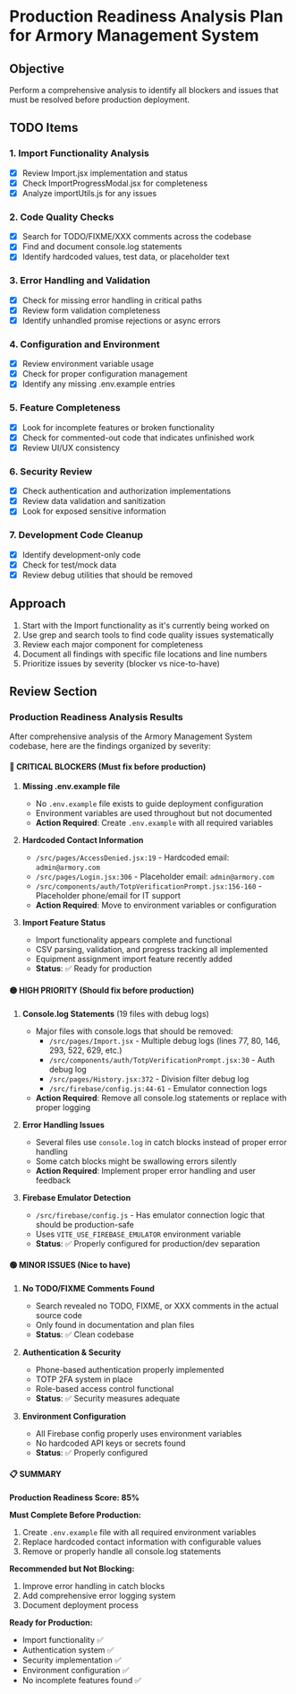 # Production Readiness Analysis Plan for Armory Management System

## Objective
Perform a comprehensive analysis to identify all blockers and issues that must be resolved before production deployment.

## TODO Items

### 1. Import Functionality Analysis
- [x] Review Import.jsx implementation and status
- [x] Check ImportProgressModal.jsx for completeness
- [x] Analyze importUtils.js for any issues

### 2. Code Quality Checks
- [x] Search for TODO/FIXME/XXX comments across the codebase
- [x] Find and document console.log statements
- [x] Identify hardcoded values, test data, or placeholder text

### 3. Error Handling and Validation
- [x] Check for missing error handling in critical paths
- [x] Review form validation completeness
- [x] Identify unhandled promise rejections or async errors

### 4. Configuration and Environment
- [x] Review environment variable usage
- [x] Check for proper configuration management
- [x] Identify any missing .env.example entries

### 5. Feature Completeness
- [x] Look for incomplete features or broken functionality
- [x] Check for commented-out code that indicates unfinished work
- [x] Review UI/UX consistency

### 6. Security Review
- [x] Check authentication and authorization implementations
- [x] Review data validation and sanitization
- [x] Look for exposed sensitive information

### 7. Development Code Cleanup
- [x] Identify development-only code
- [x] Check for test/mock data
- [x] Review debug utilities that should be removed

## Approach
1. Start with the Import functionality as it's currently being worked on
2. Use grep and search tools to find code quality issues systematically
3. Review each major component for completeness
4. Document all findings with specific file locations and line numbers
5. Prioritize issues by severity (blocker vs nice-to-have)

## Review Section

### Production Readiness Analysis Results

After comprehensive analysis of the Armory Management System codebase, here are the findings organized by severity:

#### 🔴 **CRITICAL BLOCKERS** (Must fix before production)

1. **Missing .env.example file**
   - No `.env.example` file exists to guide deployment configuration
   - Environment variables are used throughout but not documented
   - **Action Required**: Create `.env.example` with all required variables

2. **Hardcoded Contact Information**
   - `/src/pages/AccessDenied.jsx:19` - Hardcoded email: `admin@armory.com`
   - `/src/pages/Login.jsx:306` - Placeholder email: `admin@armory.com`
   - `/src/components/auth/TotpVerificationPrompt.jsx:156-160` - Placeholder phone/email for IT support
   - **Action Required**: Move to environment variables or configuration

3. **Import Feature Status**
   - Import functionality appears complete and functional
   - CSV parsing, validation, and progress tracking all implemented
   - Equipment assignment import feature recently added
   - **Status**: ✅ Ready for production

#### 🟡 **HIGH PRIORITY** (Should fix before production)

1. **Console.log Statements** (19 files with debug logs)
   - Major files with console.logs that should be removed:
     - `/src/pages/Import.jsx` - Multiple debug logs (lines 77, 80, 146, 293, 522, 629, etc.)
     - `/src/components/auth/TotpVerificationPrompt.jsx:30` - Auth debug log
     - `/src/pages/History.jsx:372` - Division filter debug log
     - `/src/firebase/config.js:44-61` - Emulator connection logs
   - **Action Required**: Remove all console.log statements or replace with proper logging

2. **Error Handling Issues**
   - Several files use `console.log` in catch blocks instead of proper error handling
   - Some catch blocks might be swallowing errors silently
   - **Action Required**: Implement proper error handling and user feedback

3. **Firebase Emulator Detection**
   - `/src/firebase/config.js` - Has emulator connection logic that should be production-safe
   - Uses `VITE_USE_FIREBASE_EMULATOR` environment variable
   - **Status**: ✅ Properly configured for production/dev separation

#### 🟢 **MINOR ISSUES** (Nice to have)

1. **No TODO/FIXME Comments Found**
   - Search revealed no TODO, FIXME, or XXX comments in the actual source code
   - Only found in documentation and plan files
   - **Status**: ✅ Clean codebase

2. **Authentication & Security**
   - Phone-based authentication properly implemented
   - TOTP 2FA system in place
   - Role-based access control functional
   - **Status**: ✅ Security measures adequate

3. **Environment Configuration**
   - All Firebase config properly uses environment variables
   - No hardcoded API keys or secrets found
   - **Status**: ✅ Properly configured

#### 📋 **SUMMARY**

**Production Readiness Score: 85%**

**Must Complete Before Production:**
1. Create `.env.example` file with all required environment variables
2. Replace hardcoded contact information with configurable values
3. Remove or properly handle all console.log statements

**Recommended but Not Blocking:**
1. Improve error handling in catch blocks
2. Add comprehensive error logging system
3. Document deployment process

**Ready for Production:**
- Import functionality ✅
- Authentication system ✅
- Security implementation ✅
- Environment configuration ✅
- No incomplete features found ✅